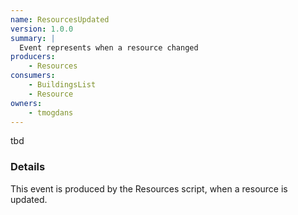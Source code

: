 ```yaml
---
name: ResourcesUpdated
version: 1.0.0
summary: |
  Event represents when a resource changed
producers:
    - Resources
consumers:
    - BuildingsList
    - Resource
owners:
    - tmogdans
---
```


<Admonition>tbd</Admonition>

### Details

This event is produced by the Resources script, when a resource is updated.

<NodeGraph title="Consumer / Producer Diagram" />

<Schema />

